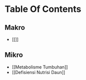 # Table Of Contents

## Makro
- [[]]

## Mikro
- [[Metabolisme Tumbuhan]]
- [[Defisiensi Nutrisi Daun]]
